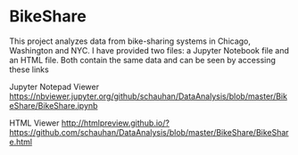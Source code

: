# BikeShare

This project analyzes data from bike-sharing systems in Chicago, Washington and NYC. I have provided two files: a Jupyter Notebook file and an HTML file. Both contain the same data and can be seen by accessing these links

Jupyter Notepad Viewer
https://nbviewer.jupyter.org/github/schauhan/DataAnalysis/blob/master/BikeShare/BikeShare.ipynb

HTML Viewer
http://htmlpreview.github.io/?https://github.com/schauhan/DataAnalysis/blob/master/BikeShare/BikeShare.html
